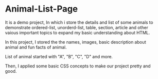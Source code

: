 # Animal-List-Page

It is a demo project, In which i store the details and list of some animals to demonstrate ordered-list, unorderd-list, table, section, article and other vaious important topics to expand my basic understanding about HTML.

In this project, I stored the the names, images, basic description about animal and fun facts of animal.

List of animal started with "A", "B", "C", "D" and more.

Then, I applied some basic CSS concepts to make our project pretty and good.

